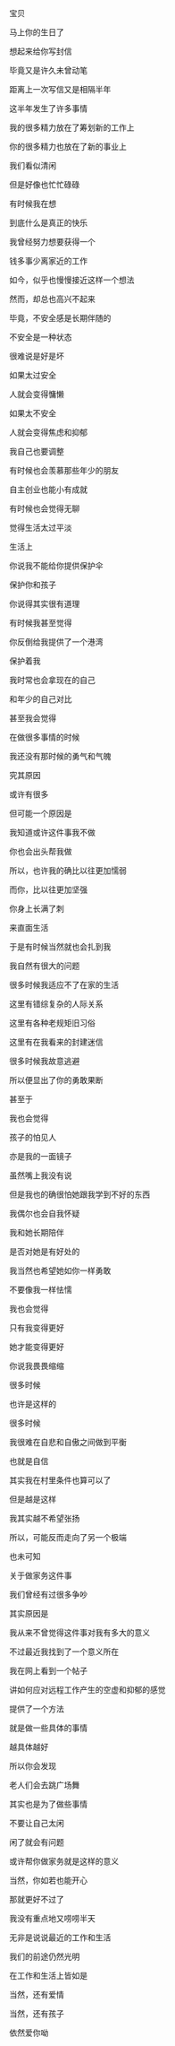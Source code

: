 宝贝

马上你的生日了

想起来给你写封信

毕竟又是许久未曾动笔

距离上一次写信又是相隔半年   

   



这半年发生了许多事情

我的很多精力放在了筹划新的工作上

你的很多精力也放在了新的事业上

我们看似清闲

但是好像也忙忙碌碌



有时候我在想

到底什么是真正的快乐

我曾经努力想要获得一个

钱多事少离家近的工作

如今，似乎也慢慢接近这样一个想法

然而，却总也高兴不起来

毕竟，不安全感是长期伴随的

不安全是一种状态

很难说是好是坏

如果太过安全

人就会变得慵懒

如果太不安全

人就会变得焦虑和抑郁

我自己也要调整

有时候也会羡慕那些年少的朋友

自主创业也能小有成就

有时候也会觉得无聊

觉得生活太过平淡




生活上

你说我不能给你提供保护伞

保护你和孩子

你说得其实很有道理

有时候我甚至觉得

你反倒给我提供了一个港湾

保护着我

我时常也会拿现在的自己

和年少的自己对比

甚至我会觉得

在做很多事情的时候

我还没有那时候的勇气和气魄

究其原因

或许有很多

但可能一个原因是

我知道或许这件事我不做

你也会出头帮我做

所以，也许我的确比以往更加懦弱

而你，比以往更加坚强

你身上长满了刺

来直面生活

于是有时候当然就也会扎到我




我自然有很大的问题

很多时候我适应不了在家的生活

这里有错综复杂的人际关系

这里有各种老规矩旧习俗

这里有在我看来的封建迷信

很多时候我故意逃避

所以便显出了你的勇敢果断

甚至于

我也会觉得

孩子的怕见人

亦是我的一面镜子

虽然嘴上我没有说

但是我也的确很怕她跟我学到不好的东西

我偶尔也会自我怀疑

我和她长期陪伴

是否对她是有好处的

我当然也希望她如你一样勇敢

不要像我一样怯懦

我也会觉得

只有我变得更好

她才能变得更好




你说我畏畏缩缩

很多时候

也许是这样的

很多时候

我很难在自悲和自傲之间做到平衡

也就是自信

其实我在村里条件也算可以了

但是越是这样

我其实越不希望张扬

所以，可能反而走向了另一个极端

也未可知



关于做家务这件事

我们曾经有过很多争吵

其实原因是

我从来不曾觉得这件事对我有多大的意义

不过最近我找到了一个意义所在

我在网上看到一个帖子

讲如何应对远程工作产生的空虚和抑郁的感觉

提供了一个方法

就是做一些具体的事情

越具体越好

所以你会发现

老人们会去跳广场舞

其实也是为了做些事情

不要让自己太闲

闲了就会有问题

或许帮你做家务就是这样的意义

当然，你如若也能开心

那就更好不过了




我没有重点地又唠唠半天

无非是说说最近的工作和生活

我们的前途仍然光明

在工作和生活上皆如是

当然，还有爱情

当然，还有孩子

依然爱你呦

